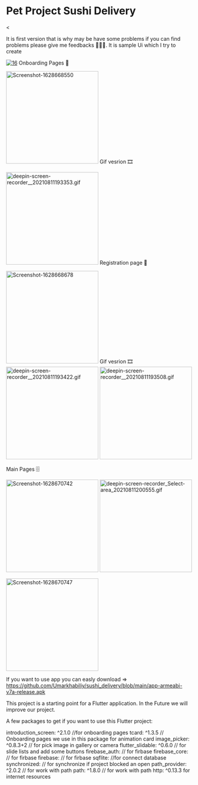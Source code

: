 # Pet Project Sushi Delivery 
  <

It is first version that is why may be have some problems if you can find problems please give me feedbacks 🙈🙌🏻.
  It is sample Ui which I try to create
  
<a href="https://ibb.co/d7wLRmt"><img src="https://i.ibb.co/8XLdHYb/16.png" alt="16" border="0" ></a>
 Onboarding Pages 📓
  
<a href="https://ibb.co/3vH2Qv4"><img src="https://i.ibb.co/8bVqtbN/Screenshot-1628668550.png" alt="Screenshot-1628668550" border="0" width="250"></a>
 Gif vesrion 🎞

<a href="https://gifyu.com/image/y4C8"><img src="https://s6.gifyu.com/images/deepin-screen-recorder__20210811193353.gif" alt="deepin-screen-recorder__20210811193353.gif" border="0" width="250"></a>
  Registration page 📝
  
  
<a href="https://ibb.co/k8bMgcw"><img src="https://i.ibb.co/d2C70KV/Screenshot-1628668678.png" alt="Screenshot-1628668678" border="0" width="250"></a>
 Gif vesrion 🎞
<a href="https://gifyu.com/image/y4CW"><img src="https://s6.gifyu.com/images/deepin-screen-recorder__20210811193422.gif" alt="deepin-screen-recorder__20210811193422.gif" border="0" width="250"></a>
<a href="https://gifyu.com/image/y4Cn"><img src="https://s6.gifyu.com/images/deepin-screen-recorder__20210811193508.gif" alt="deepin-screen-recorder__20210811193508.gif" border="0" width="250"></a>
  
 Main Pages 🗄
  
<a href="https://ibb.co/6BgsDLG"><img src="https://i.ibb.co/ySWsg7K/Screenshot-1628670742.png" alt="Screenshot-1628670742" border="0" width="250"></a>
 <a href="https://gifyu.com/image/y4C6"><img src="https://s6.gifyu.com/images/deepin-screen-recorder_Select-area_20210811200555.gif" alt="deepin-screen-recorder_Select-area_20210811200555.gif" border="0" width="250"></a>
  
<a href="https://ibb.co/0MMVzgv"><img src="https://i.ibb.co/J77FSfg/Screenshot-1628670747.png" alt="Screenshot-1628670747" border="0" width="250"></a>

If you want to use app you can easly download => https://github.com/Umarkhabiliy/sushi_delivery/blob/main/app-armeabi-v7a-release.apk



This project is a starting point for a Flutter application. In the Future we will improve our project. 



A few packages to get if you want to use this Flutter project:

  introduction_screen: ^2.1.0  //for onboarding pages
  tcard: ^1.3.5   // Onboarding pages we use in this package for animation card
  image_picker: ^0.8.3+2   // for pick image in gallery or camera
  flutter_slidable: ^0.6.0   // for slide lists and add some buttons
  firebase_auth:   // for firbase
  firebase_core:   // for firbase
  firebase:    // for firbase
  sqflite:  //for connect database
  synchronized:  // for synchronize if project blocked an open
  path_provider: ^2.0.2  // for work with path
  path: ^1.8.0 // for work with path
  http: ^0.13.3  for internet resources
